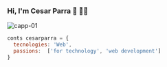 ### Hi, I'm Cesar Parra 👋 👨‍💻

![capp-01](https://user-images.githubusercontent.com/25986679/186295297-e115906d-6523-4ec0-8f87-bce697f4c37f.png)

```js
conts cesarparra = {
  tecnologies: 'Web',
  passions:  ['for technology', 'web development']
}
```



<!--
**cesarpaulino/cesarpaulino** is a ✨ _special_ ✨ repository because its `README.md` (this file) appears on your GitHub profile.

Here are some ideas to get you started:

- 🔭 I’m currently working on ...
- 🌱 I’m currently learning ...
- 👯 I’m looking to collaborate on ...
- 🤔 I’m looking for help with ...
- 💬 Ask me about ...
- 📫 How to reach me: ...
- 😄 Pronouns: ...
- ⚡ Fun fact: ...
-->
